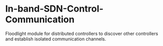 # In-band-SDN-Control-Communication

Floodlight module for distributed controllers to discover other controllers and establish isolated communication channels.